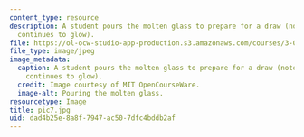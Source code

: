 ```yaml
---
content_type: resource
description: A student pours the molten glass to prepare for a draw (note the glass
  continues to glow).
file: https://ol-ocw-studio-app-production.s3.amazonaws.com/courses/3-014-materials-laboratory-fall-2006/dad4b25e8a8f7947ac507dfc4bddb2af_pic7.jpg
file_type: image/jpeg
image_metadata:
  caption: A student pours the molten glass to prepare for a draw (note the glass
    continues to glow).
  credit: Image courtesy of MIT OpenCourseWare.
  image-alt: Pouring the molten glass.
resourcetype: Image
title: pic7.jpg
uid: dad4b25e-8a8f-7947-ac50-7dfc4bddb2af
---
```

